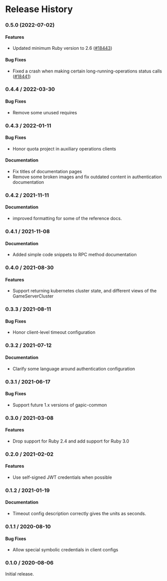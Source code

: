 # Release History

### 0.5.0 (2022-07-02)

#### Features

* Updated minimum Ruby version to 2.6 ([#18443](https://github.com/googleapis/google-cloud-ruby/issues/18443)) 
#### Bug Fixes

* Fixed a crash when making certain long-running-operations status calls ([#18441](https://github.com/googleapis/google-cloud-ruby/issues/18441)) 

### 0.4.4 / 2022-03-30

#### Bug Fixes

* Remove some unused requires

### 0.4.3 / 2022-01-11

#### Bug Fixes

* Honor quota project in auxiliary operations clients

#### Documentation

* Fix titles of documentation pages
* Remove some broken images and fix outdated content in authentication documentation

### 0.4.2 / 2021-11-11

#### Documentation

* improved formatting for some of the reference docs.

### 0.4.1 / 2021-11-08

#### Documentation

* Added simple code snippets to RPC method documentation

### 0.4.0 / 2021-08-30

#### Features

* Support returning kubernetes cluster state, and different views of the GameServerCluster

### 0.3.3 / 2021-08-11

#### Bug Fixes

* Honor client-level timeout configuration

### 0.3.2 / 2021-07-12

#### Documentation

* Clarify some language around authentication configuration

### 0.3.1 / 2021-06-17

#### Bug Fixes

* Support future 1.x versions of gapic-common

### 0.3.0 / 2021-03-08

#### Features

* Drop support for Ruby 2.4 and add support for Ruby 3.0

### 0.2.0 / 2021-02-02

#### Features

* Use self-signed JWT credentials when possible

### 0.1.2 / 2021-01-19

#### Documentation

* Timeout config description correctly gives the units as seconds.

### 0.1.1 / 2020-08-10

#### Bug Fixes

* Allow special symbolic credentials in client configs

### 0.1.0 / 2020-08-06

Initial release.
